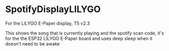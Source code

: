 # SpotifyDisplayLILYGO
For the LILYGO E-Paper display, T5 v2.3

This shows the song that is currently playing and the spotify scan code, it's for the the ESP32 LILYGO E-Paper board and uses deep sleep when it doesn't need to be awake
